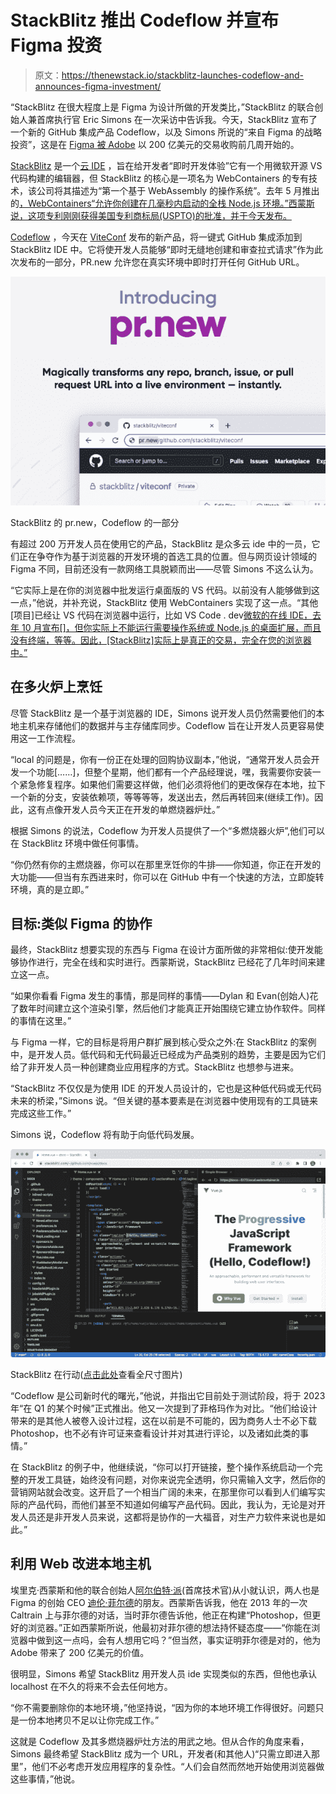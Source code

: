 # StackBlitz 推出 Codeflow 并宣布 Figma 投资

> 原文：<https://thenewstack.io/stackblitz-launches-codeflow-and-announces-figma-investment/>

“StackBlitz 在很大程度上是 Figma 为设计所做的开发类比，”StackBlitz 的联合创始人兼首席执行官 Eric Simons 在一次采访中告诉我。今天，StackBlitz 宣布了一个新的 GitHub 集成产品 Codeflow，以及 Simons 所说的“来自 Figma 的战略投资”，这是在 [Figma 被 Adobe](https://thenewstack.io/adobe-buys-figma-what-does-this-mean-for-web-standards/) 以 200 亿美元的交易收购前几周开始的。

[StackBlitz](https://stackblitz.com/) 是一个[云 IDE](https://thenewstack.io/why-cloud-ides-are-shifting-to-a-platform-as-a-service-model/) ，旨在给开发者“即时开发体验”它有一个用微软开源 VS 代码构建的编辑器，但 StackBlitz 的核心是一项名为 WebContainers 的专有技术，该公司将其描述为“第一个基于 WebAssembly 的操作系统”。去年 5 月推出的[，WebContainers“允许你创建在几毫秒内启动的全栈 Node.js 环境。”西蒙斯说，这项专利刚刚获得美国专利商标局(USPTO)的批准，并于今天发布。](https://blog.stackblitz.com/posts/introducing-webcontainers/)

[Codeflow](https://stackblitz.com/codeflow) ，今天在 [ViteConf](https://viteconf.org/) 发布的新产品，将一键式 GitHub 集成添加到 StackBlitz IDE 中。它将使开发人员能够“即时无缝地创建和审查拉式请求”作为此次发布的一部分，PR.new 允许您在真实环境中即时打开任何 GitHub URL。

![pr.new](img/6e225a696d26dee488955b811d7270b1.png)

StackBlitz 的 pr.new，Codeflow 的一部分

有超过 200 万开发人员在使用它的产品，StackBlitz 是众多云 ide 中的一员，它们正在争夺作为基于浏览器的开发环境的首选工具的位置。但与网页设计领域的 Figma 不同，目前还没有一款网络工具脱颖而出——尽管 Simons 不这么认为。

“它实际上是在你的浏览器中批发运行桌面版的 VS 代码。以前没有人能够做到这一点，”他说，并补充说，StackBlitz 使用 WebContainers 实现了这一点。“其他[项目]已经让 VS 代码在浏览器中运行，比如 VS Code . dev[微软的在线 IDE，去年 10 月宣布[]，但你实际上不能运行需要操作系统或 Node.js 的桌面扩展，而且没有终端，等等。因此，[StackBlitz]实际上是真正的交易，完全在您的浏览器中。”](https://code.visualstudio.com/blogs/2021/10/20/vscode-dev)

## 在多火炉上烹饪

尽管 StackBlitz 是一个基于浏览器的 IDE，Simons 说开发人员仍然需要他们的本地主机来存储他们的数据并与主存储库同步。Codeflow 旨在让开发人员更容易使用这一工作流程。

“local 的问题是，你有一份正在处理的回购协议副本，”他说，“通常开发人员会开发一个功能[……]，但整个星期，他们都有一个产品经理说，嘿，我需要你安装一个紧急修复程序。如果他们需要这样做，他们必须将他们的更改保存在本地，拉下一个新的分支，安装依赖项，等等等等，发送出去，然后再转回来(继续工作)。因此，这有点像开发人员今天正在开发的单燃烧器炉灶。”

根据 Simons 的说法，Codeflow 为开发人员提供了一个“多燃烧器火炉”,他们可以在 StackBlitz 环境中做任何事情。

“你仍然有你的主燃烧器，你可以在那里烹饪你的牛排——你知道，你正在开发的大功能——但当有东西进来时，你可以在 GitHub 中有一个快速的方法，立即旋转环境，真的是立即。”

## 目标:类似 Figma 的协作

最终，StackBlitz 想要实现的东西与 Figma 在设计方面所做的非常相似:使开发能够协作进行，完全在线和实时进行。西蒙斯说，StackBlitz 已经花了几年时间来建立这一点。

“如果你看看 Figma 发生的事情，那是同样的事情——Dylan 和 Evan(创始人)花了数年时间建立这个渲染引擎，然后他们才能真正开始围绕它建立协作软件。同样的事情在这里。”

与 Figma 一样，它的目标是将用户群扩展到核心受众之外:在 StackBlitz 的案例中，是开发人员。低代码和无代码最近已经成为产品类别的趋势，主要是因为它们给了非开发人员一种创建商业应用程序的方式。StackBlitz 也想参与进来。

“StackBlitz 不仅仅是为使用 IDE 的开发人员设计的，它也是这种低代码或无代码未来的桥梁，”Simons 说。“但关键的基本要素是在浏览器中使用现有的工具链来完成这些工作。”

Simons 说，Codeflow 将有助于向低代码发展。

![Codeflow](img/3a3602040787e660b9c9f2b6b5586481.png)

StackBlitz 在行动([点击此处](https://cdn.thenewstack.io/media/2022/10/7d05169d-codeflow_screenshot_large.jpeg)查看全尺寸图片)

“Codeflow 是公司新时代的曙光，”他说，并指出它目前处于测试阶段，将于 2023 年“在 Q1 的某个时候”正式推出。他又一次提到了菲格玛作为对比。“他们给设计带来的是其他人被卷入设计过程，这在以前是不可能的，因为商务人士不必下载 Photoshop，也不必有许可证来查看设计并对其进行评论，以及诸如此类的事情。”

在 StackBlitz 的例子中，他继续说，“你可以打开链接，整个操作系统启动一个完整的开发工具链，始终没有问题，对你来说完全透明，你只需输入文字，然后你的营销网站就会改变。这开启了一个相当广阔的未来，在那里你可以看到人们编写实际的产品代码，而他们甚至不知道如何编写产品代码。因此，我认为，无论是对开发人员还是非开发人员来说，这都将是协作的一大福音，对生产力软件来说也是如此。”

## 利用 Web 改进本地主机

埃里克·西蒙斯和他的联合创始人[阿尔伯特·派](https://twitter.com/iamalbertpai)(首席技术官)从小就认识，两人也是 Figma 的创始 CEO [迪伦·菲尔德](https://twitter.com/zoink)的朋友。西蒙斯告诉我，他在 2013 年的一次 Caltrain 上与菲尔德的对话，当时菲尔德告诉他，他正在构建“Photoshop，但更好的浏览器。”正如西蒙斯所说，他最初对菲尔德的想法持怀疑态度——“你能在浏览器中做到这一点吗，会有人想用它吗？”但当然，事实证明菲尔德是对的，他为 Adobe 带来了 200 亿美元的价值。

很明显，Simons 希望 StackBlitz 用开发人员 ide 实现类似的东西，但他也承认 localhost 在不久的将来不会去任何地方。

“你不需要删除你的本地环境，”他坚持说，“因为你的本地环境工作得很好。问题只是一份本地拷贝不足以让你完成工作。”

这就是 Codeflow 及其多燃烧器炉灶方法的用武之地。但从合作的角度来看，Simons 最终希望 StackBlitz 成为一个 URL，开发者(和其他人)“只需立即进入那里”，他们不必考虑开发应用程序的复杂性。“人们会自然而然地开始使用浏览器做这些事情，”他说。

<svg xmlns:xlink="http://www.w3.org/1999/xlink" viewBox="0 0 68 31" version="1.1"><title>Group</title> <desc>Created with Sketch.</desc></svg>